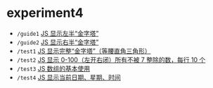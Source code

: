 # experiment4

- `/guide1` [JS 显示左半“金字塔”](https://seagulloddy.github.io/homework/front-end/experiment/experiment4/guide1)
- `/guide2` [JS 显示右半“金字塔”](https://seagulloddy.github.io/homework/front-end/experiment/experiment4/guide2)
- `/test1` [JS 显示完整“金字塔”（等腰直角三角形）](https://seagulloddy.github.io/homework/front-end/experiment/experiment4/test1)
- `/test2` [JS 显示 0-100（左开右闭）所有不被 7 整除的数，每行 10 个](https://seagulloddy.github.io/homework/front-end/experiment/experiment4/test2)
- `/test3` [JS 数组的基本使用](https://seagulloddy.github.io/homework/front-end/experiment/experiment4/test3)
- `/test4` [JS 显示当前日期、星期、时间](https://seagulloddy.github.io/homework/front-end/experiment/experiment4/test4)
